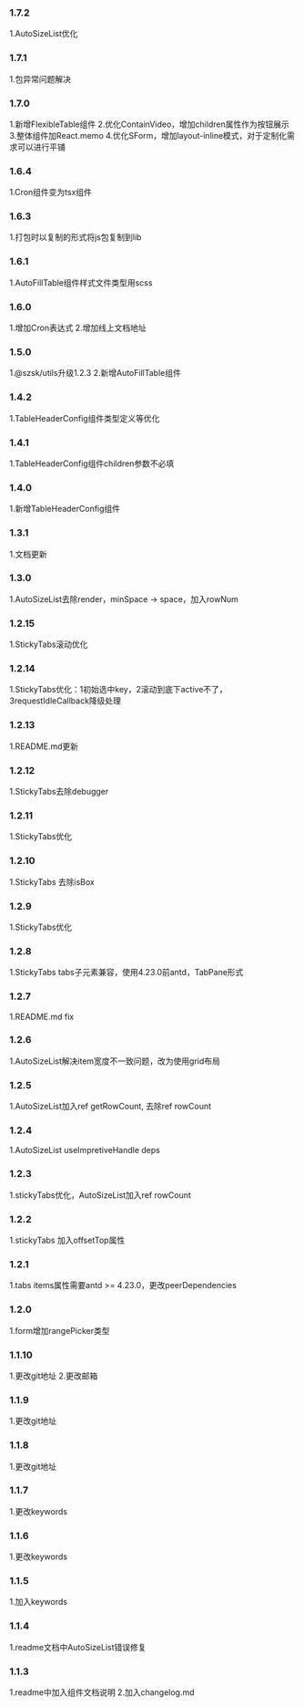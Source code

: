 ### 1.7.2
1.AutoSizeList优化
### 1.7.1
1.包异常问题解决
### 1.7.0
1.新增FlexibleTable组件
2.优化ContainVideo，增加children属性作为按钮展示
3.整体组件加React.memo
4.优化SForm，增加layout-inline模式，对于定制化需求可以进行平铺
### 1.6.4
1.Cron组件变为tsx组件
### 1.6.3
1.打包时以复制的形式将js包复制到lib
### 1.6.1
1.AutoFillTable组件样式文件类型用scss
### 1.6.0
1.增加Cron表达式
2.增加线上文档地址
### 1.5.0
1.@szsk/utils升级1.2.3
2.新增AutoFillTable组件
### 1.4.2
1.TableHeaderConfig组件类型定义等优化
### 1.4.1
1.TableHeaderConfig组件children参数不必填
### 1.4.0
1.新增TableHeaderConfig组件
### 1.3.1
1.文档更新
### 1.3.0
1.AutoSizeList去除render，minSpace -> space，加入rowNum
### 1.2.15
1.StickyTabs滚动优化
### 1.2.14
1.StickyTabs优化：1初始选中key，2滚动到底下active不了，3requestIdleCallback降级处理
### 1.2.13
1.README.md更新
### 1.2.12
1.StickyTabs去除debugger
### 1.2.11
1.StickyTabs优化
### 1.2.10
1.StickyTabs 去除isBox
### 1.2.9
1.StickyTabs优化
### 1.2.8
1.StickyTabs tabs子元素兼容，使用4.23.0前antd，TabPane形式
### 1.2.7
1.README.md fix
### 1.2.6
1.AutoSizeList解决item宽度不一致问题，改为使用grid布局
### 1.2.5
1.AutoSizeList加入ref getRowCount, 去除ref rowCount
### 1.2.4
1.AutoSizeList useImpretiveHandle deps
### 1.2.3
1.stickyTabs优化，AutoSizeList加入ref rowCount
### 1.2.2
1.stickyTabs 加入offsetTop属性
### 1.2.1
1.tabs items属性需要antd >= 4.23.0，更改peerDependencies
### 1.2.0
1.form增加rangePicker类型
### 1.1.10
1.更改git地址
2.更改邮箱
### 1.1.9
1.更改git地址
### 1.1.8
1.更改git地址
### 1.1.7
1.更改keywords
### 1.1.6
1.更改keywords
### 1.1.5
1.加入keywords
### 1.1.4
1.readme文档中AutoSizeList错误修复
### 1.1.3
1.readme中加入组件文档说明
2.加入changelog.md
